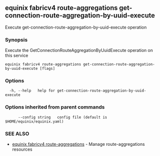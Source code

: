 ## equinix fabricv4 route-aggregations get-connection-route-aggregation-by-uuid-execute

Execute get-connection-route-aggregation-by-uuid-execute operation

### Synopsis

Execute the GetConnectionRouteAggregationByUuidExecute operation on this service

```
equinix fabricv4 route-aggregations get-connection-route-aggregation-by-uuid-execute [flags]
```

### Options

```
  -h, --help   help for get-connection-route-aggregation-by-uuid-execute
```

### Options inherited from parent commands

```
      --config string   config file (default is $HOME/equinix/equinix.yaml)
```

### SEE ALSO

* [equinix fabricv4 route-aggregations](equinix_fabricv4_route-aggregations.md)	 - Manage route-aggregations resources

